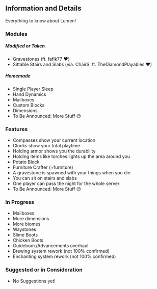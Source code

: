 ## Information and Details  

Everything to know about Lumen!

### Modules
##### Modified or Taken
- Gravestones (ft. fafik77 :heart:)
- Sittable Stairs and Slabs (via. ChairS, ft. TheDiamondPlayables :heart:)
##### Homemade
- Single Player Sleep
- Hand Dynamics
- Mailboxes
- Custom Blocks
- Dimensions
- To Be Announced: More Stuff 😉

### Features
- Compasses show your current location
- Clocks show your total playtime
- Holding armor shows you the durability
- Holding items like torches lights up the area around you
- Potato Block
- Furniture Crafter (+furniture)
- A gravestone is spawned with your things when you die
- You can sit on stairs and slabs
- One player can pass the night for the whole server
- To Be Announced: More Stuff 😉

### In Progress
- Mailboxes
- More dimensions
- More biomes
- Waystones
- Slime Boots
- Chicken Boots
- Guidebook/Advancements overhaul
- Brewing system rework (not 100% confirmed)
- Enchanting system rework (not 100% confirmed)

### Suggested or in Consideration
- No Suggestions yet!
